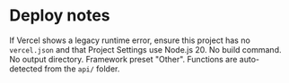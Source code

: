 # Deploy notes

If Vercel shows a legacy runtime error, ensure this project has no `vercel.json` and that Project Settings use Node.js 20. 
No build command. No output directory. Framework preset "Other".
Functions are auto-detected from the `api/` folder.
